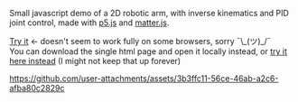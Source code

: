 Small javascript demo of a 2D robotic arm, with inverse kinematics and PID joint control, made with [p5.js](https://p5js.org/) and [matter.js](https://brm.io/matter-js/).

[Try it](https://htmlpreview.github.io/?https://github.com/m3at/tiny_projects/blob/main/20250130-js-robot-arm/index_minified.html)  ← doesn't seem to work fully on some browsers, sorry ¯\\\_(ツ)\_/¯  
You can download the single html page and open it locally instead, or [try it here instead](http://tmpdemo2.paulw.tokyo/) (I might not keep that up forever)


https://github.com/user-attachments/assets/3b3ffc11-56ce-46ab-a2c6-afba80c2829c


